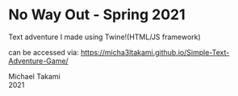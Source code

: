 # No Way Out - Spring 2021
Text adventure I made using Twine!(HTML/JS framework) 

can be accessed via: https://micha3ltakami.github.io/Simple-Text-Adventure-Game/

Michael Takami<br>
2021
